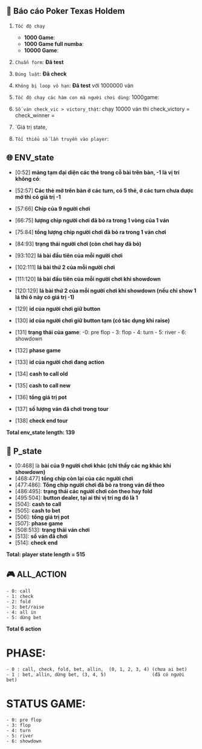 ## :dart: Báo cáo Poker Texas Holdem
1.   `Tốc độ chạy`
      - **1000 Game**: 
      - **1000 Game full numba**: 
      - **10000 Game**: 

2. `Chuẩn form`: **Đã test**
3. `Đúng luật`: **Đã check**
4. `Không bị loop vô hạn`: **Đã test** với 1000000 ván
5. `Tốc độ chạy các hàm con mà người chơi dùng`: 1000game: 
6. `Số ván check_vic > victory_thật`: chạy 10000 ván thì check_victory = check_winner = 
7. `Giá trị state,  
9. `Tối thiểu số lần truyền vào player`: 

## :globe_with_meridians: ENV_state
*   [0:52] **mảng tạm đại diện các thẻ trong cỗ bài trên bàn, -1 là vị trí không có**: 
*   [52:57] **Các thẻ mở trên bàn ở các turn, có 5 thẻ, ở các turn chưa được mở thì có giá trị -1**
*   [57:66] **Chip của 9 người chơi**

*   [66:75] **lượng chip người chơi đã bỏ ra trong 1 vòng của 1 ván** 
*   [75:84] **tổng lượng chip người chơi đã bỏ ra trong 1 ván chơi** 
*   [84:93] **trạng thái người chơi (còn chơi hay đã bỏ)** 

*   [93:102] **lá bài đầu tiên của mỗi người chơi** 
*   [102:111] **lá bài thứ 2 của mỗi người chơi** 
*   [111:120] **lá bài đầu tiên của mỗi người chơi khi showdown** 
*   [120:129] **lá bài thứ 2 của mỗi người chơi khi showdown (nếu chỉ show 1 lá thì ô này có giá trị -1)**
*   [129] **id của người chơi giữ button**
*   [130] **id của người chơi giữ button tạm (có tác dụng khi raise)**
*   [131] **trạng thái của game**:
                    -0: pre flop
                    - 3: flop
                    - 4: turn
                    - 5: river
                    - 6: showdown
*   [132] **phase game**
*   [133] **id của người chơi đang action**
*   [134] **cash to call old**
*   [135] **cash to call new**
*   [136] **tổng giá trị pot**
*   [137] **số lượng ván đã chơi trong tour**
*   [138] **check end tour**

**Total env_state length: 139**

## :bust_in_silhouette: P_state
*   [0:468] là **bài của 9 người chơi khác (chỉ thấy các ng khác khi showdown)**
*   [468:477] **tổng chip còn lại của các người chơi** 
*   [477:486]:   **Tổng chip người chơi đã bỏ ra trong ván để theo**
*   [486:495]:   **trạng thái các người chơi còn theo hay fold**
*   [495:504]:   **button dealer, tại ai thì vị trí ng đó là 1**
*   [504]: **cash to call**
*   [505]: **cash to bet**
*   [506]: **tổng giá trị pot**
*   [507]:   **phase game**
*   [508:513]:   **trạng thái ván chơi**
*   [513]: **số ván đã chơi**
*   [514]: **check end**

**Total: player state length = 515**

## :video_game: ALL_ACTION
    - 0: call
    - 1: check
    - 2: fold
    - 3: bet/raise
    - 4: all in
    - 5: dừng bet

**Total 6 action**

# PHASE:
    - 0 : call, check, fold, bet, allin,  (0, 1, 2, 3, 4) (chưa ai bet)
    - 1 : bet, allin, dừng bet, (3, 4, 5)                 (đã có người bet)

# STATUS GAME:
    - 0: pre flop
    - 3: flop
    - 4: turn
    - 5: river
    - 6: showdown























